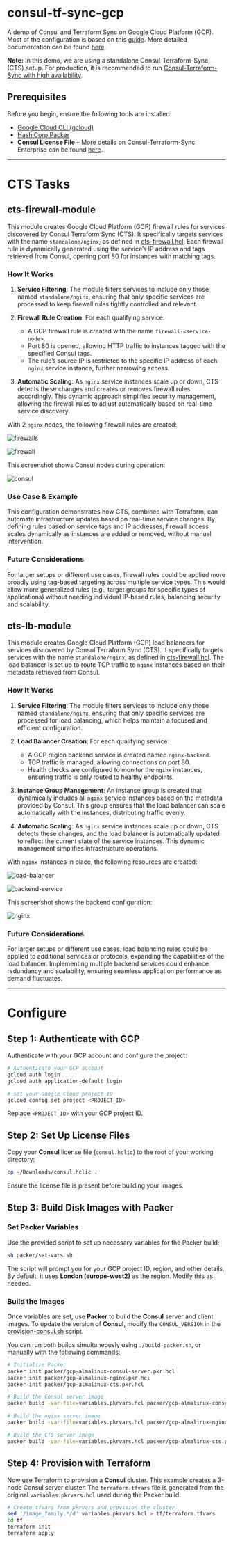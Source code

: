 # consul-tf-sync-gcp
A demo of Consul and Terraform Sync on Google Cloud Platform (GCP). Most of the configuration is based on this [guide](https://developer.hashicorp.com/consul/tutorials/network-automation/consul-terraform-sync). More detailed documentation can be found [here](https://developer.hashicorp.com/consul/docs/nia).

**Note:** In this demo, we are using a standalone Consul-Terraform-Sync (CTS) setup. For production, it is recommended to run [Consul-Terraform-Sync with high availability](https://developer.hashicorp.com/consul/docs/nia/usage/run-ha).

## Prerequisites

Before you begin, ensure the following tools are installed:

- [Google Cloud CLI (gcloud)](https://cloud.google.com/sdk/docs/install)
- [HashiCorp Packer](https://developer.hashicorp.com/packer/tutorials/docker-get-started/get-started-install-cli)
- **Consul License File** – More details on Consul-Terraform-Sync Enterprise can be found [here](https://developer.hashicorp.com/consul/docs/nia/enterprise).

---

# CTS Tasks

## cts-firewall-module

This module creates Google Cloud Platform (GCP) firewall rules for services discovered by Consul Terraform Sync (CTS). It specifically targets services with the name `standalone/nginx`, as defined in [cts-firewall.hcl](./packer/configs/cts-firewall.hcl). Each firewall rule is dynamically generated using the service’s IP address and tags retrieved from Consul, opening port 80 for instances with matching tags.

### How It Works

1. **Service Filtering**: The module filters services to include only those named `standalone/nginx`, ensuring that only specific services are processed to keep firewall rules tightly controlled and relevant.

2. **Firewall Rule Creation**: For each qualifying service:
   - A GCP firewall rule is created with the name `firewall-<service-node>`.
   - Port 80 is opened, allowing HTTP traffic to instances tagged with the specified Consul tags.
   - The rule’s source IP is restricted to the specific IP address of each `nginx` service instance, further narrowing access.

3. **Automatic Scaling**: As `nginx` service instances scale up or down, CTS detects these changes and creates or removes firewall rules accordingly. This dynamic approach simplifies security management, allowing the firewall rules to adjust automatically based on real-time service discovery.

With 2 `nginx` nodes, the following firewall rules are created:

![firewalls](./docs/firewalls.png)

![firewall](./docs/firewall.png)

This screenshot shows Consul nodes during operation:

![consul](./docs/consul-nodes.png)

### Use Case & Example

This configuration demonstrates how CTS, combined with Terraform, can automate infrastructure updates based on real-time service changes. By defining rules based on service tags and IP addresses, firewall access scales dynamically as instances are added or removed, without manual intervention.

### Future Considerations

For larger setups or different use cases, firewall rules could be applied more broadly using tag-based targeting across multiple service types. This would allow more generalized rules (e.g., target groups for specific types of applications) without needing individual IP-based rules, balancing security and scalability.

## cts-lb-module

This module creates Google Cloud Platform (GCP) load balancers for services discovered by Consul Terraform Sync (CTS). It specifically targets services with the name `standalone/nginx`, as defined in [cts-firewall.hcl](./packer/configs/cts-firewall.hcl). The load balancer is set up to route TCP traffic to `nginx` instances based on their metadata retrieved from Consul.

### How It Works

1. **Service Filtering**: The module filters services to include only those named `standalone/nginx`, ensuring that only specific services are processed for load balancing, which helps maintain a focused and efficient configuration.

2. **Load Balancer Creation**: For each qualifying service:
   - A GCP region backend service is created named `nginx-backend`.
   - TCP traffic is managed, allowing connections on port 80.
   - Health checks are configured to monitor the `nginx` instances, ensuring traffic is only routed to healthy endpoints.

3. **Instance Group Management**: An instance group is created that dynamically includes all `nginx` service instances based on the metadata provided by Consul. This group ensures that the load balancer can scale automatically with the instances, distributing traffic evenly.

4. **Automatic Scaling**: As `nginx` service instances scale up or down, CTS detects these changes, and the load balancer is automatically updated to reflect the current state of the service instances. This dynamic management simplifies infrastructure operations.

With `nginx` instances in place, the following resources are created:

![load-balancer](./docs/instance-group.png)

![backend-service](./docs/nginx-http.png)

This screenshot shows the backend configuration:

![nginx](./docs/nginx-backend.png)

### Future Considerations

For larger setups or different use cases, load balancing rules could be applied to additional services or protocols, expanding the capabilities of the load balancer. Implementing multiple backend services could enhance redundancy and scalability, ensuring seamless application performance as demand fluctuates.

---

# Configure

## Step 1: Authenticate with GCP

Authenticate with your GCP account and configure the project:

```bash
# Authenticate your GCP account
gcloud auth login
gcloud auth application-default login

# Set your Google Cloud project ID
gcloud config set project <PROJECT_ID>
```

Replace `<PROJECT_ID>` with your GCP project ID.

## Step 2: Set Up License Files

Copy your **Consul** license file (`consul.hclic`) to the root of your working directory:

```bash
cp ~/Downloads/consul.hclic .
```

Ensure the license file is present before building your images.

## Step 3: Build Disk Images with Packer

### Set Packer Variables

Use the provided script to set up necessary variables for the Packer build:

```bash
sh packer/set-vars.sh
```

The script will prompt you for your GCP project ID, region, and other details. By default, it uses **London (europe-west2)** as the region. Modify this as needed.

### Build the Images

Once variables are set, use **Packer** to build the **Consul** server and client images. To update the version of **Consul**, modify the `CONSUL_VERSION` in the [provision-consul.sh](./packer/scripts/provision-consul.sh) script.

You can run both builds simultaneously using `./build-packer.sh`, or manually with the following commands:

```bash
# Initialize Packer
packer init packer/gcp-almalinux-consul-server.pkr.hcl
packer init packer/gcp-almalinux-nginx.pkr.hcl
packer init packer/gcp-almalinux-cts.pkr.hcl

# Build the Consul server image
packer build -var-file=variables.pkrvars.hcl packer/gcp-almalinux-consul-server.pkr.hcl

# Build the nginx server image
packer build -var-file=variables.pkrvars.hcl packer/gcp-almalinux-nginx.pkr.hcl

# Build the CTS server image
packer build -var-file=variables.pkrvars.hcl packer/gcp-almalinux-cts.pkr.hcl
```

## Step 4: Provision with Terraform

Now use Terraform to provision a **Consul** cluster. This example creates a 3-node Consul server cluster. The `terraform.tfvars` file is generated from the original `variables.pkrvars.hcl` used during the Packer build.

```bash
# Create tfvars from pkrvars and provision the cluster
sed '/image_family.*/d' variables.pkrvars.hcl > tf/terraform.tfvars
cd tf
terraform init
terraform apply
```